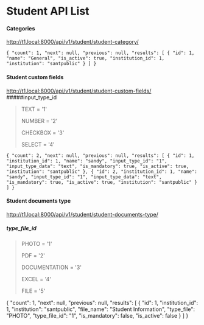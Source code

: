 # Student API List

#### Categories

http://t1.local:8000/api/v1/student/student-category/

`{
    "count": 1,
    "next": null,
    "previous": null,
    "results": [
        {
            "id": 1,
            "name": "General",
            "is_active": true,
            "institution_id": 1,
            "institution": "santpublic"
        }
    ]
}`

#### Student custom fields
http://t1.local:8000/api/v1/student/student-custom-fields/
#####input_type_id
>TEXT = '1' 
>
 >   NUMBER = '2'  
>
  >  CHECKBOX = '3'
>
   > SELECT = '4'
>
`{
    "count": 2,
    "next": null,
    "previous": null,
    "results": [
        {
            "id": 1,
            "institution_id": 1,
            "name": "sandy",
            "input_type_id": "1",
            "input_type_data": "text",
            "is_mandatory": true,
            "is_active": true,
            "institution": "santpublic"
        },
        {
            "id": 2,
            "institution_id": 1,
            "name": "sandy",
            "input_type_id": "1",
            "input_type_data": "text",
            "is_mandatory": true,
            "is_active": true,
            "institution": "santpublic"
        }
    ]
}`

#### Student documents type
http://t1.local:8000/api/v1/student/student-documents-type/
##### type_file_id
 > PHOTO = '1' 
>
 > PDF = '2'   
>
 > DOCUMENTATION = '3'
>
 > EXCEL = '4' 
>
 > FILE = '5'
 
{
    "count": 1,
    "next": null,
    "previous": null,
    "results": [
        {
            "id": 1,
            "institution_id": 1,
            "institution": "santpublic",
            "file_name": "Student Information",
            "type_file": "PHOTO",
            "type_file_id": "1",
            "is_mandatory": false,
            "is_active": false
        }
    ]
}